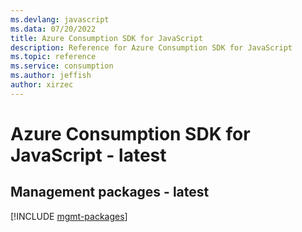 ```yaml
---
ms.devlang: javascript
ms.data: 07/20/2022
title: Azure Consumption SDK for JavaScript
description: Reference for Azure Consumption SDK for JavaScript
ms.topic: reference
ms.service: consumption
ms.author: jeffish
author: xirzec
---
```

# Azure Consumption SDK for JavaScript - latest

## Management packages - latest
[!INCLUDE [mgmt-packages](consumption-mgmt-index.md)]
